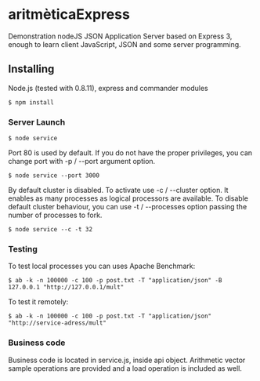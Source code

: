 ﻿# aritmèticaExpress

Demonstration nodeJS JSON Application Server based on Express 3, enough to learn client JavaScript, JSON and some server programming.

## Installing

Node.js (tested with 0.8.11), express and commander modules

	$ npm install

### Server Launch

	$ node service

Port 80 is used by default. If you do not have the proper privileges, you can change port with -p / --port argument option. 

	$ node service --port 3000
	
By default cluster is disabled. To activate use -c / --cluster option. It enables as many processes as logical processors are available. To disable default cluster behaviour, you can use -t / --processes option passing the number of processes to fork.

	$ node service --c -t 32

### Testing

To test local processes you can uses Apache Benchmark:

	$ ab -k -n 100000 -c 100 -p post.txt -T "application/json" -B 127.0.0.1 "http://127.0.0.1/mult"

To test it remotely:

	$ ab -k -n 100000 -c 100 -p post.txt -T "application/json" "http://service-adress/mult"
	
### Business code

Business code is located in service.js, inside api object. Arithmetic vector sample operations are provided and a load operation is included as well.

